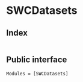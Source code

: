 
# SWCDatasets
## Index
```@index
```

## Public interface
```@autodocs
Modules = [SWCDatasets]
```
